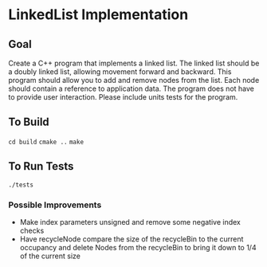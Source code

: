 # LinkedList Implementation
## Goal
Create a C++ program that implements a linked list. The linked list should be
a doubly linked list, allowing movement forward and backward. This program
should allow you to add and remove nodes from the list. Each node should
contain a reference to application data. The program does not have to provide
user interaction. Please include units tests for the program.

## To Build
`cd build`
`cmake ..`
`make`

## To Run Tests
`./tests`


### Possible Improvements
* Make index parameters unsigned and remove some negative index checks
* Have recycleNode compare the size of the recycleBin to the current occupancy and delete Nodes from the recycleBin to bring it down to 1/4 of the current size